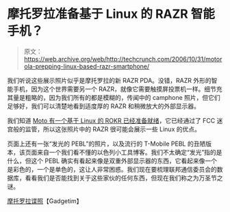 # 摩托罗拉准备基于 Linux 的 RAZR 智能手机？

> 原文：<https://web.archive.org/web/http://techcrunch.com/2006/10/31/motorola-prepping-linux-based-razr-smartphone/>

我们听说这些展示照片似乎是摩托罗拉的新 RAZR PDA。没错，RAZR 外形的智能手机，因为这个世界需要另一个 RAZR，就像它需要触摸屏投票机一样。细节充其量是粗略的，因为我们所有的都是模糊的，传闻中的 camphone 照片，但它们足够好，我们可以清楚地看到适度厚的 RAZR 和稍微放大的外部显示器。

我们知道 [Moto 有一个基于 Linux 的 ROKR 已经准备就绪](https://web.archive.org/web/20160407222417/http://crunchgear.com/2006/10/19/motos-touchscreen-linux-based-rokr-e6-clears-fcc-excites-fanboys/)，它已经通过了 FCC 迷宫般的监管，所以这张照片中的 RAZR 很可能会展示一些 Linux 的优点。

页面上还有一张“发光的 PEBL”的照片，以及流行的 T-Mobile PEBL 的丑陋版本，该页面来自一个我们看不懂的以色列小工具博客。我们不太确定“发光”指的是什么，但这个 PEBL 确实有看起来像是双重外部显示器的东西，它看起来像一个是彩色的，一个是单色的，这让人非常困惑。我们现在要梳理联邦通信委员会的数据库，看看我们是否能找到关于这些家伙的任何东西，但现在我们称之为万圣节之谜。

[摩托罗拉谍照](https://web.archive.org/web/20160407222417/http://www.gadgetim.co.il/galleries_show_album.php?itemID=86&albumID=25&galleryID=19)【Gadgetim】